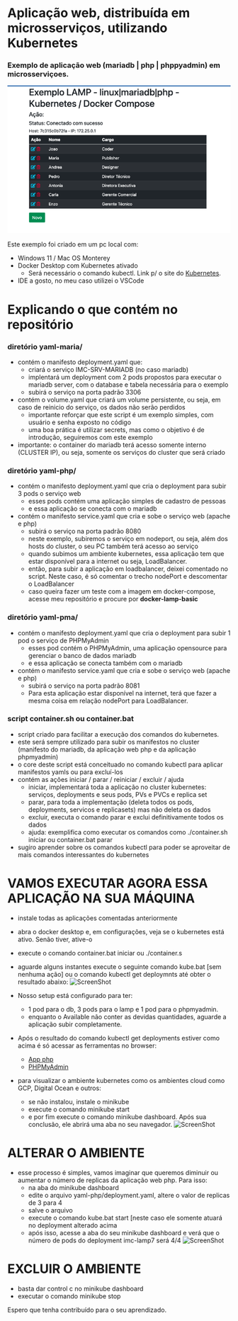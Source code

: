 # Aplicação web, distribuída em microsserviços, utilizando Kubernetes
### Exemplo de aplicação web (mariadb | php | phppyadmin) em microsserviçoes. 
![ScreenShot](PNGs/img.png)

Este exemplo foi criado em um pc local com:
* Windows 11 / Mac OS Monterey
* Docker Desktop com Kubernetes ativado
  + Será necessário o comando kubectl. Link p/ o site do [Kubernetes](https://kubernetes.io/docs/tasks/tools/).
* IDE a gosto, no meu caso utilizei o VSCode


# Explicando o que contém no repositório

### diretório yaml-maria/
* contém o manifesto deployment.yaml que:
  + criará o serviço IMC-SRV-MARIADB (no caso mariadb) 
  + implentará um deployment com 2 pods propostos para executar o mariadb server, com o database e tabela necessária para o exemplo
  + subirá o serviço na porta padrão 3306
* contém o volume.yaml que criará um volume persistente, ou seja, em caso de reinicio do serviço, os dados não serão perdidos
  + importante reforçar que este script é um exemplo simples, com usuário e senha exposto no código
  + uma boa prática é utilizar secrets, mas como o objetivo é de introdução, seguiremos com este exemplo
* importante: o container do mariadb terá acesso somente interno (CLUSTER IP), ou seja, somente os serviços do cluster que será criado

### diretório yaml-php/
* contém o manifesto deployment.yaml que cria o deployment para subir 3 pods o serviço web
  + esses pods contém uma aplicação simples de cadastro de pessoas 
  + e essa aplicação se conecta com o mariadb 
* contém o manifesto service.yaml que cria e sobe o serviço web (apache e php)
  + subirá o serviço na porta padrão 8080
  + neste exemplo, subiremos o serviço em nodeport, ou seja, além dos hosts do cluster, o seu PC também terá acesso ao serviço
  + quando subimos um ambiente kubernetes, essa aplicação tem que estar disponível para a internet ou seja, LoadBalancer. 
  + então, para subir a aplicação em loadbalancer, deixei comentado no script. Neste caso, é só comentar o trecho nodePort e descomentar o LoadBalancer
  * caso queira fazer um teste com a imagem em docker-compose, acesse meu repositório e procure por **docker-lamp-basic**

### diretório yaml-pma/
* contém o manifesto deployment.yaml que cria o deployment para subir 1 pod o serviço de PHPMyAdmin
  + esses pod contém o PHPMyAdmin, uma aplicação opensource para gerenciar o banco de dados mariadb
  + e essa aplicação se conecta também com o mariadb 
* contém o manifesto service.yaml que cria e sobe o serviço web (apache e php)
  + subirá o serviço na porta padrão 8081
  + Para esta aplicação estar disponível na internet, terá que fazer a mesma coisa em relação nodePort para LoadBalancer.
  
### script container.sh ou container.bat
* script criado para facilitar a execução dos comandos do kubernetes.
* este será sempre utilizado para subir os manifestos no cluster (manifesto do mariadb, da aplicação web php e da aplicação phpmyadmin)
* o core deste script está conceituado no comando kubectl para aplicar manifestos yamls ou para excluí-los
* contém as ações iniciar / parar / reiniciar / excluir / ajuda
  + iniciar, implementará toda a aplicação no cluster kubernetes: serviços, deployments e seus pods, PVs e PVCs e replica set
  + parar, para toda a implementação (deleta todos os pods, deployments, servicos e replicasets) mas não deleta os dados
  + excluir, executa o comando parar e exclui definitivamente todos os dados
  + ajuda: exemplifica como executar os comandos como ./container.sh iniciar ou container.bat parar 
* sugiro aprender sobre os comandos kubectl para poder se aproveitar de mais comandos interessantes do kubernetes


# VAMOS EXECUTAR AGORA ESSA APLICAÇÃO NA SUA MÁQUINA
* instale todas as aplicações comentadas anteriormente
* abra o docker desktop e, em configurações, veja se o kubernetes está ativo. Senão tiver, ative-o
* execute o comando container.bat iniciar ou ./container.s
* aguarde alguns instantes execute o seguinte comando kube.bat [sem nenhuma ação] ou o comando kubectl get deploymnts até obter o resultado abaixo:
![ScreenShot](PNGs/kubectl-deploy.png)

* Nosso setup está configurado para ter:
  + 1 pod para o db, 3 pods para o lamp e 1 pod para o phpmyadmin. 
  + enquanto o Available não conter as devidas quantidades, aguarde a aplicação subir completamente.
  
* Após o resultado do comando kubectl get deployments estiver como acima é só acessar as ferramentas no browser:
  + [App php](http://localhost:8080)
  + [PHPMyAdmin](http://localhost:8081)

* para visualizar o ambiente kubernetes como os ambientes cloud como GCP, Digital Ocean e outros:
  + se não instalou, instale o minikube
  + execute o comando minikube start
  + e por fim execute o comando minikube dashboard. Após sua conclusão, ele abrirá uma aba no seu navegador.
  ![ScreenShot](PNGs/kube-done.png)
  
# ALTERAR O AMBIENTE
* esse processo é simples, vamos imaginar que queremos diminuir ou aumentar o número de replicas da aplicação web php. Para isso:
  * na aba do minikube dashboard
  + edite o arquivo yaml-php/deployment.yaml, altere o valor de replicas de 3 para 4
  + salve o arquivo
  + execute o comando kube.bat start [neste caso ele somente atuará no deployment alterado acima
  + após isso, acesse a aba do seu minikube dashboard e verá que o número de pods do deployment imc-lamp7 será 4/4
  ![ScreenShot](PNGs/kube-deploy.png)
  

# EXCLUIR O AMBIENTE
* basta dar control c no minikube dashboard
* executar o comando minikube stop

  
Espero que tenha contribuído para o seu aprendizado.
